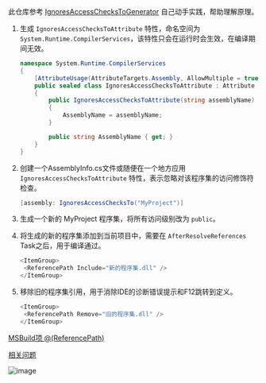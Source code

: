 此仓库参考 [IgnoresAccessChecksToGenerator](https://github.com/aelij/IgnoresAccessChecksToGenerator) 自己动手实践，帮助理解原理。

1. 生成 `IgnoresAccessChecksToAttribute` 特性，命名空间为 `System.Runtime.CompilerServices`，该特性只会在运行时会生效，在编译期间无效。

   ```c#
   namespace System.Runtime.CompilerServices
   {
       [AttributeUsage(AttributeTargets.Assembly, AllowMultiple = true)]
       public sealed class IgnoresAccessChecksToAttribute : Attribute
       {
           public IgnoresAccessChecksToAttribute(string assemblyName)
           {
               AssemblyName = assemblyName;
           }

           public string AssemblyName { get; }
       }
   }
   ```
   
2. 创建一个AssemblyInfo.cs文件或随便在一个地方应用 `IgnoresAccessChecksToAttribute` 特性，表示忽略对该程序集的访问修饰符检查。

   ```c#
   [assembly: IgnoresAccessChecksTo("MyProject")]
   ```
   
3. 生成一个新的 MyProject 程序集，将所有访问级别改为 `public`。
4. 将生成的新的程序集添加到当前项目中，需要在 `AfterResolveReferences` Task之后，用于编译通过。
   
   ```c#
   <ItemGroup>
    <ReferencePath Include="新的程序集.dll" />
   </ItemGroup>
   ```
5. 移除旧的程序集引用，用于消除IDE的诊断错误提示和F12跳转到定义。

   ```c#
   <ItemGroup>
    <ReferencePath Remove="旧的程序集.dll" />
   </ItemGroup>
   ```

[MSBuild项 @(ReferencePath)](https://blog.walterlv.com/post/resolve-project-references-using-target.html)

[相关问题](https://stackoverflow.com/questions/69996924/ignoreaccesscheckstoattribute-does-not-grant-access-to-internal-types-in-referen)

![image](https://github.com/chrisdaiii/IgnoresAccessChecksToAttribute/assets/67849861/460aae48-b84f-4930-9487-e93517826682)
